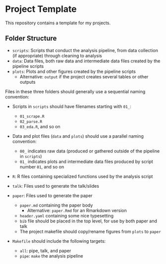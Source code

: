 # Project Template #

This repository contains a template for my projects.  


## Folder Structure ##

- `scripts`: Scripts that conduct the analysis pipeline, from data collection (if appropriate) through cleaning to analysis
- `data`: Data files, both raw data and intermediate data files created by the pipeline scripts
- `plots`: Plots and other figures created by the pipeline scripts
	- Alternative: `output` if the project creates several tables or other outputs

Files in these three folders should generally use a sequential naming convention:  
- Scripts in `scripts` should have filenames starting with `01_`:
	- `01_scrape.R`
	- `02_parse.R`
	- `03_eda.R`, and so on
	
- Data and plot files (`data` and `plots`) should use a parallel naming convention:  
	- `00_` indicates raw data (produced or gathered outside of the pipeline in `scripts`)
	- `01_` indicates plots and intermediate data files produced by script number `01`, and so on
	
- `R`: R files containing specialized functions used by the analysis script

- `talk`: Files used to generate the talk/slides

- `paper`: Files used to generate the paper
	- `paper.md` containing the paper body
		- Alternative: `paper.Rmd` for an Rmarkdown version
	- `header.yaml` containing some nice typesetting
	- `bib` file should be placed in the top level, for use by both paper and talk
	- The project makefile should copy/rename figures from `plots` to `paper`
	
- `Makefile` should include the following targets: 
	- `all`: pipe, talk, and paper
	- `pipe`: `make` the analysis pipeline
	
